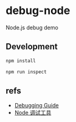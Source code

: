 # debug-node
Node.js debug demo

## Development

```bash
npm install

npm run inspect
```

## refs
- [Debugging Guide](https://nodejs.org/en/docs/guides/debugging-getting-started/)
- [Node 调试工具](http://www.ruanyifeng.com/blog/2018/03/node-debugger.html)